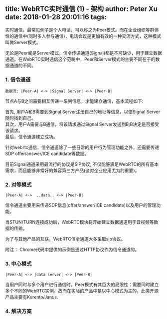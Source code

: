 title: WebRTC实时通信 (1) - 架构
author: Peter Xu
date: 2018-01-28 20:01:16
tags:
---
实时通信，最常见例子是个人电话，可以称之为Peer模式。而在企业组织等群体性的通信中(同时多人参与通信)，电话会议是更加有效的一种交流方式，这种模式叫做Server模式。

无论是Peer或是Server模式，信令传递通道(Signal)都是不可缺少，用于建立数据通道。在WebRTC实时通信这个范畴中，Peer和Server模式的主要不同在于的数据通道的不同。

### 1. 信令通道

```数据流: |Peer-A| <-> |Signal Server| <-> |Peer-B| ```

节点A与B之间需要相互传递一系列信息，才能建立通信，基本流程如下:

首先, 用户A和B需要到Signal Server注册自己的地址等信息，以便Signal Server随时找到自己。  
其次，用户A需要与B通信，将该请求通过Signal Server发送到B;B决定是否接受该请求。  
最后，信令通道建立成功。

针对webrtc通信，信令通道除了一些日常的用户行为管理功能之外，还需要传递SDP offer/answer/ICE candidate等数据。

目前Signal通道采用最流行的协议是SIP协议, 不仅能够满足WebRTC的所有基本需求，而且能够非常好的兼容第三方产品(这对企业应用尤为的重要)。


### 2. 对等模式

```|Peer-A| <->  ..data.. <-> |Peer-B|```

信令通道主要用来传递SDP信息(offer/answer/ICE candidate)以及用户的管理功能。

当STUN/TURN连接成功后，WebRTC模块将开始建立数据通道用于音视频等数据的传输。

为了与其他产品的互联，WebRTC信令通道大多采取sip协议。

附注： Chrome代码中提供的示例是通过HTTP协议作为信令通道的。


### 3. 中心模式

```|Peer-A| <-> |data server| <-> |Peer-B|```

当用户同时与多个用户进行通信时，Peer模式有其巨大的局限性：需要同时建立多个不同的WebRTC实例。故而在实际的产品中是以中心模式为主的，此类开源产品主要有Kurento/Janus.



### 4. 解决方案
